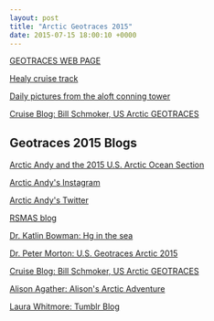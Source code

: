 ```yaml
---
layout: post
title: "Arctic Geotraces 2015"
date: 2015-07-15 18:00:10 +0000
---
```

<a href="http://www.geotraces.org/news-50/news/116-news/1094-us-and-german-geotraces-arctic-cruises" target="_blank">GEOTRACES WEB PAGE</a>

<a href="http://icefloe.net/uscgc-healy-track-map" target="_blank">Healy cruise track</a>

<a href="http://icefloe.net/Aloftcon_Photos/index.php?album=2015" target="_blank">Daily pictures from the aloft conning tower</a>

<a href="http://www.polartrec.com/expeditions/us-arctic-geotraces" target="_blank">Cruise Blog: Bill Schmoker, US Arctic GEOTRACES</a>

Geotraces 2015 Blogs
--------------------

[Arctic Andy and the 2015 U.S. Arctic Ocean Section](http://arctic-andy-usaos2015.blogspot.com)

<a href="https://instagram.com/arctic_andy/" target="_blank">Arctic Andy's Instagram</a>

<a href="https://twitter.com/arctic_andy" target="_blank">Arctic Andy's Twitter</a>

<a href="http://www.rsmas.miami.edu/blog/" target="_blank">RSMAS blog </a>

<a href="http://hginthesea.wordpress.com/" target="_blank">Dr. Katlin Bowman: Hg in the sea</a>

<a href="http://seapeterun.tumblr.com/" target="_blank">Dr. Peter Morton: U.S. Geotraces Arctic 2015</a>

<a href="http://www.polartrec.com/expeditions/us-arctic-geotraces" target="_blank">Cruise Blog: Bill Schmoker, US Arctic GEOTRACES</a>

<a href="https://alisonsarcticadventure.wordpress.com/" target="_blank">Alison Agather: Alison's Arctic Adventure</a>

<a href="http://healy-polar-usm.tumblr.com/" target="_blank">Laura Whitmore: Tumblr Blog</a>
